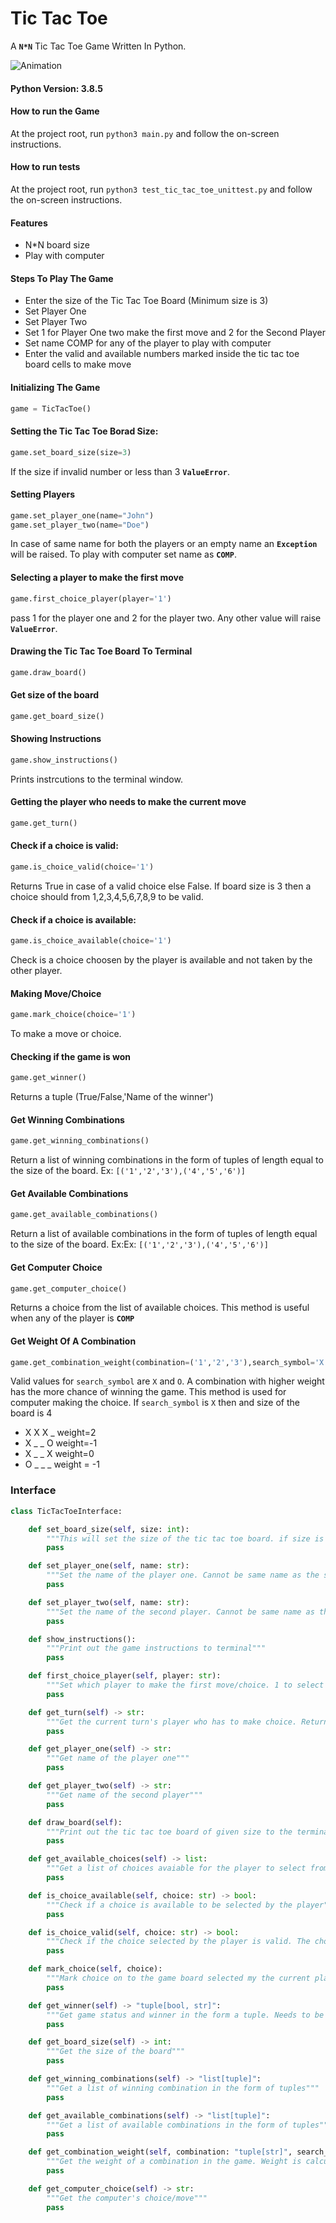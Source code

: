 # Tic Tac Toe
A **`N*N`** Tic Tac Toe Game Written In Python.

![Animation](https://user-images.githubusercontent.com/10380630/126044261-d3337cc6-52c9-44f2-9d85-1910d3458fc4.gif)

#### Python Version: 3.8.5

#### How to run the Game
At the project root, run `python3 main.py` and follow the on-screen instructions.

#### How to run tests
At the project root, run `python3 test_tic_tac_toe_unittest.py` and follow the on-screen instructions.

#### Features
- N*N board size
- Play with computer

#### Steps To Play The Game
- Enter the size of the Tic Tac Toe Board (Minimum size is 3)
- Set Player One
- Set Player Two
- Set 1 for Player One two make the first move and 2 for the Second Player
- Set name COMP for any of the player to play with computer
- Enter the valid and available numbers marked inside the tic tac toe board cells to make move

#### Initializing The Game
```python
game = TicTacToe()
```
#### Setting the Tic Tac Toe Borad Size:
```python
game.set_board_size(size=3)
```
If the size if invalid number or less than 3 **`ValueError`**. 
      

#### Setting Players
```python
game.set_player_one(name="John")
game.set_player_two(name="Doe")
```
In case of same name for both the players or an empty name an **`Exception`** will be raised. To play with computer set name as **`COMP`**.

#### Selecting a player to make the first move
```python
game.first_choice_player(player='1')
```
pass 1 for the player one and 2 for the player two. Any other value will raise **`ValueError`**.

#### Drawing the Tic Tac Toe Board To Terminal
```python
game.draw_board()
```
#### Get size of the board
```python
game.get_board_size()
```
#### Showing Instructions
```python
game.show_instructions()
```
Prints instrcutions to the terminal window.

#### Getting the player who needs to make the current move
```python
game.get_turn()
```
#### Check if a choice is valid:
```python
game.is_choice_valid(choice='1')
```
Returns True in case of a valid choice else False. If board size is 3 then a choice should from 1,2,3,4,5,6,7,8,9 to be valid.

#### Check if a choice is available:
```python
game.is_choice_available(choice='1')
```
Check is a choice choosen by the player is available and not taken by the other player.

#### Making Move/Choice
```python
game.mark_choice(choice='1')
```
To make a move or choice.

#### Checking if the game is won
```python
game.get_winner()
```
Returns a tuple (True/False,'Name of the winner')

#### Get Winning Combinations
```python
game.get_winning_combinations()
```
Return a list of winning combinations in the form of tuples of length equal to the size of the board. Ex: `[('1','2','3'),('4','5','6')]`

#### Get Available Combinations
```python
game.get_available_combinations()
```
Return a list of available combinations in the form of tuples of length equal to the size of the board. Ex:Ex: `[('1','2','3'),('4','5','6')]`

#### Get Computer Choice
```python
game.get_computer_choice()
```
Returns a choice from the list of available choices. This method is useful when any of the player is **`COMP`**

#### Get Weight Of A Combination
```python
game.get_combination_weight(combination=('1','2','3'),search_symbol='X')
```
Valid values for `search_symbol` are `X` and `O`. A combination with higher weight has the more chance of winning the game. This method is used for computer making the choice.
If `search_symbol` is `X` then and size of the board is 4
- X X X _ weight=2
- X _ _ O weight=-1
- X _ _ X weight=0
- O _ _ _ weight = -1

### Interface
```python
class TicTacToeInterface:

    def set_board_size(self, size: int):
        """This will set the size of the tic tac toe board. if size is 4 then the board size will 4*4 totaling to 16 cells"""
        pass

    def set_player_one(self, name: str):
        """Set the name of the player one. Cannot be same name as the second player"""
        pass

    def set_player_two(self, name: str):
        """Set the name of the second player. Cannot be same name as the first player"""
        pass

    def show_instructions():
        """Print out the game instructions to terminal"""
        pass

    def first_choice_player(self, player: str):
        """Set which player to make the first move/choice. 1 to select first player and 2 for the second player"""
        pass

    def get_turn(self) -> str:
        """Get the current turn's player who has to make choice. Returns the name of the player"""
        pass

    def get_player_one(self) -> str:
        """Get name of the player one"""
        pass

    def get_player_two(self) -> str:
        """Get name of the second player"""
        pass

    def draw_board(self):
        """Print out the tic tac toe board of given size to the terminal with selected choices"""
        pass

    def get_available_choices(self) -> list:
        """Get a list of choices avaiable for the player to select from"""
        pass

    def is_choice_available(self, choice: str) -> bool:
        """Check if a choice is available to be selected by the player"""
        pass

    def is_choice_valid(self, choice: str) -> bool:
        """Check if the choice selected by the player is valid. The choice must be one of the values from the list returned from get_available_choices"""
        pass

    def mark_choice(self, choice):
        """Mark choice on to the game board selected my the current player. Choice should be valid and available"""
        pass

    def get_winner(self) -> "tuple[bool, str]":
        """Get game status and winner in the form a tuple. Needs to be called after every mark_choice call"""
        pass

    def get_board_size(self) -> int:
        """Get the size of the board"""
        pass

    def get_winning_combinations(self) -> "list[tuple]":
        """Get a list of winning combination in the form of tuples"""
        pass

    def get_available_combinations(self) -> "list[tuple]":
        """Get a list of available combinations in the form of tuples"""
        pass

    def get_combination_weight(self, combination: "tuple[str]", search_symbol: str) -> int:
        """Get the weight of a combination in the game. Weight is calculated based on the number of consicutive repetetions of the search_symbol"""
        pass

    def get_computer_choice(self) -> str:
        """Get the computer's choice/move"""
        pass

```



